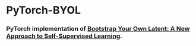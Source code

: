 # PyTorch-BYOL
### PyTorch implementation of [Bootstrap Your Own Latent: A New Approach to Self-Supervised Learning](https://arxiv.org/abs/2006.07733).
